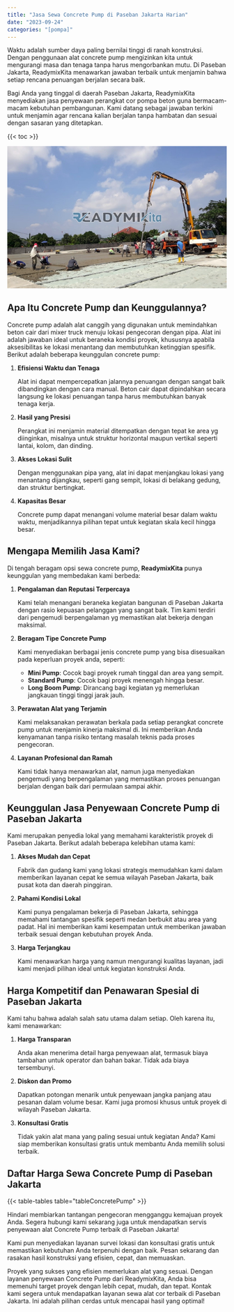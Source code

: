 ```yaml
---
title: "Jasa Sewa Concrete Pump di Paseban Jakarta Harian"
date: "2023-09-24"
categories: "[pompa]"
---
```


Waktu adalah sumber daya paling bernilai tinggi di ranah konstruksi. Dengan penggunaan alat concrete pump mengizinkan kita untuk mengurangi masa dan tenaga tanpa harus mengorbankan mutu. Di Paseban Jakarta, ReadymixKita menawarkan jawaban terbaik untuk menjamin bahwa setiap rencana penuangan berjalan secara baik.

Bagi Anda yang tinggal di daerah Paseban Jakarta, ReadymixKita menyediakan jasa penyewaan perangkat cor pompa beton guna bermacam-macam kebutuhan pembangunan. Kami datang sebagai jawaban terkini untuk menjamin agar rencana kalian berjalan tanpa hambatan dan sesuai dengan sasaran yang ditetapkan.

{{< toc >}}

![Jasa Sewa Concrete Pump di Paseban Jakarta Harian](/images/pompa/sewa-pompa-11.jpg)

## Apa Itu Concrete Pump dan Keunggulannya?

Concrete pump adalah alat canggih yang digunakan untuk memindahkan beton cair dari mixer truck menuju lokasi pengecoran dengan pipa. Alat ini adalah jawaban ideal untuk beraneka kondisi proyek, khususnya apabila aksesibilitas ke lokasi menantang dan membutuhkan ketinggian spesifik. Berikut adalah beberapa keunggulan concrete pump:

1. **Efisiensi Waktu dan Tenaga**

   Alat ini dapat mempercepatkan jalannya penuangan dengan sangat baik dibandingkan dengan cara manual. Beton cair dapat dipindahkan secara langsung ke lokasi penuangan tanpa harus membutuhkan banyak tenaga kerja.

2. **Hasil yang Presisi**

   Perangkat ini menjamin material ditempatkan dengan tepat ke area yg diinginkan, misalnya untuk struktur horizontal maupun vertikal seperti lantai, kolom, dan dinding.

3. **Akses Lokasi Sulit**

   Dengan menggunakan pipa yang, alat ini dapat menjangkau lokasi yang menantang dijangkau, seperti gang sempit, lokasi di belakang gedung, dan struktur bertingkat.

4. **Kapasitas Besar**

   Concrete pump dapat menangani volume material besar dalam waktu waktu, menjadikannya pilihan tepat untuk kegiatan skala kecil hingga besar.

## Mengapa Memilih Jasa Kami?

Di tengah beragam opsi sewa concrete pump, **ReadymixKita** punya keunggulan yang membedakan kami berbeda:

1. **Pengalaman dan Reputasi Terpercaya**

   Kami telah menangani beraneka kegiatan bangunan di Paseban Jakarta dengan rasio kepuasan pelanggan yang sangat baik. Tim kami terdiri dari pengemudi berpengalaman yg memastikan alat bekerja dengan maksimal.

2. **Beragam Tipe Concrete Pump**

   Kami menyediakan berbagai jenis concrete pump yang bisa disesuaikan pada keperluan proyek anda, seperti:
   - **Mini Pump**: Cocok bagi proyek rumah tinggal dan area yang sempit.
   - **Standard Pump**: Cocok bagi proyek menengah hingga besar.
   - **Long Boom Pump**: Dirancang bagi kegiatan yg memerlukan jangkauan tinggi tinggi jarak jauh.

3. **Perawatan Alat yang Terjamin**

   Kami melaksanakan perawatan berkala pada setiap perangkat concrete pump untuk menjamin kinerja maksimal di. Ini memberikan Anda kenyamanan tanpa risiko tentang masalah teknis pada proses pengecoran.

4. **Layanan Profesional dan Ramah**

   Kami tidak hanya menawarkan alat, namun juga menyediakan pengemudi yang berpengalaman yang memastikan proses penuangan berjalan dengan baik dari permulaan sampai akhir.

## Keunggulan Jasa Penyewaan Concrete Pump di Paseban Jakarta

Kami merupakan penyedia lokal yang memahami karakteristik proyek di Paseban Jakarta. Berikut adalah beberapa kelebihan utama kami:

1. **Akses Mudah dan Cepat**

   Fabrik dan gudang kami yang lokasi strategis memudahkan kami dalam memberikan layanan cepat ke semua wilayah Paseban Jakarta, baik pusat kota dan daerah pinggiran.

2. **Pahami Kondisi Lokal**

   Kami punya pengalaman bekerja di Paseban Jakarta, sehingga memahami tantangan spesifik seperti medan berbukit atau area yang padat. Hal ini memberikan kami kesempatan untuk memberikan jawaban terbaik sesuai dengan kebutuhan proyek Anda.

3. **Harga Terjangkau**

   Kami menawarkan harga yang namun mengurangi kualitas layanan, jadi kami menjadi pilihan ideal untuk kegiatan konstruksi Anda.

## Harga Kompetitif dan Penawaran Spesial di Paseban Jakarta

Kami tahu bahwa adalah salah satu utama dalam setiap. Oleh karena itu, kami menawarkan:

1. **Harga Transparan**

   Anda akan menerima detail harga penyewaan alat, termasuk biaya tambahan untuk operator dan bahan bakar. Tidak ada biaya tersembunyi.

2. **Diskon dan Promo**

   Dapatkan potongan menarik untuk penyewaan jangka panjang atau pesanan dalam volume besar. Kami juga promosi khusus untuk proyek di wilayah Paseban Jakarta.

3. **Konsultasi Gratis**

   Tidak yakin alat mana yang paling sesuai untuk kegiatan Anda? Kami siap memberikan konsultasi gratis untuk membantu Anda memilih solusi terbaik.

## Daftar Harga Sewa Concrete Pump di Paseban Jakarta

{{< table-tables table="tableConcretePump" >}}

Hindari membiarkan tantangan pengecoran mengganggu kemajuan proyek Anda. Segera hubungi kami sekarang juga untuk mendapatkan servis penyewaan alat Concrete Pump terbaik di Paseban Jakarta!

Kami pun menyediakan layanan survei lokasi dan konsultasi gratis untuk memastikan kebutuhan Anda terpenuhi dengan baik. Pesan sekarang dan rasakan hasil konstruksi yang efisien, cepat, dan memuaskan.

Proyek yang sukses yang efisien memerlukan alat yang sesuai. Dengan layanan penyewaan Concrete Pump dari ReadymixKita, Anda bisa memenuhi target proyek dengan lebih cepat, mudah, dan tepat. Kontak kami segera untuk mendapatkan layanan sewa alat cor terbaik di Paseban Jakarta. Ini adalah pilihan cerdas untuk mencapai hasil yang optimal!